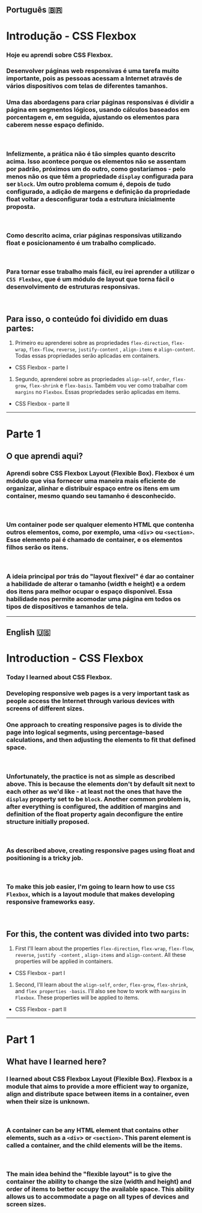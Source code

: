 ## Português 🇧🇷 

# <strong>Introdução - CSS Flexbox</strong>

### Hoje eu aprendi sobre <strong>CSS Flexbox</strong>.

### Desenvolver páginas web responsivas é uma tarefa muito importante, pois as pessoas acessam a Internet através de vários dispositivos com telas de diferentes tamanhos.

### Uma das abordagens para criar páginas responsivas é dividir a página em segmentos lógicos, usando cálculos baseados em porcentagem e, em seguida, ajustando os elementos para caberem nesse espaço definido.
<br>

### Infelizmente, a prática não é tão simples quanto descrito acima. Isso acontece porque os elementos não se assentam por padrão, próximos um do outro, como gostaríamos - pelo menos não os que têm a propriedade ```display``` configurada para ser ```block```. Um outro problema comum é, depois de tudo configurado, a adição de margens e definição da propriedade float voltar a desconfigurar toda a estrutura inicialmente proposta.
<br>

### Como descrito acima, criar páginas responsivas utilizando float e posicionamento é um trabalho complicado.
<br>

### Para tornar esse trabalho mais fácil, eu irei aprender a utilizar o ```CSS Flexbox```, que é um módulo de layout que torna fácil o desenvolvimento de estruturas responsivas.
<br>

## Para isso, o conteúdo foi dividido em duas partes:

1. Primeiro eu aprenderei sobre as propriedades ```flex-direction```, ```flex-wrap```, ```flex-flow```, ```reverse```, ```justify-content``` , ```align-items``` e ```align-content```. Todas essas propriedades serão aplicadas em containers.

- CSS Flexbox - parte I

1. Segundo, aprenderei sobre as propriedades ```align-self```, ```order```, ```flex-grow```, ```flex-shrink``` e ```flex-basis```. Também vou ver como trabalhar com ```margins``` no ```Flexbox```. Essas propriedades serão aplicadas em items.

- CSS Flexbox - parte II
---

# Parte 1

## O que aprendi aqui?

### Aprendi sobre CSS Flexbox Layout (Flexible Box). Flexbox é um módulo que visa fornecer uma maneira mais eficiente de organizar, alinhar e distribuir espaço entre os itens em um container, mesmo quando seu tamanho é desconhecido.
<br>

### Um container pode ser qualquer elemento HTML que contenha outros elementos, como, por exemplo, uma ```<div```> ou ```<section>```. Esse elemento pai é chamado de container, e os elementos filhos serão os itens.
<br>

### A ideia principal por trás do "layout flexível" é dar ao container a habilidade de alterar o tamanho (width e height) e a ordem dos itens para melhor ocupar o espaço disponível. Essa habilidade nos permite acomodar uma página em todos os tipos de dispositivos e tamanhos de tela.
---

## English 🇺🇸

# <strong>Introduction - CSS Flexbox</strong>

### Today I learned about <strong>CSS Flexbox</strong>.

### Developing responsive web pages is a very important task as people access the Internet through various devices with screens of different sizes.

### One approach to creating responsive pages is to divide the page into logical segments, using percentage-based calculations, and then adjusting the elements to fit that defined space.
<br>

### Unfortunately, the practice is not as simple as described above. This is because the elements don't by default sit next to each other as we'd like - at least not the ones that have the ```display``` property set to be ```block```. Another common problem is, after everything is configured, the addition of margins and definition of the float property again deconfigure the entire structure initially proposed.
<br>

### As described above, creating responsive pages using float and positioning is a tricky job.
<br>

### To make this job easier, I'm going to learn how to use ```CSS Flexbox```, which is a layout module that makes developing responsive frameworks easy.
<br>

## For this, the content was divided into two parts:

1. First I'll learn about the properties ```flex-direction```, ```flex-wrap```, ```flex-flow```, ```reverse```, ```justify -content``` , ```align-items``` and ```align-content```. All these properties will be applied in containers.

- CSS Flexbox - part I

1. Second, I'll learn about the ```align-self```, ```order```, ```flex-grow```, ```flex-shrink```, and ```flex properties -basis```. I'll also see how to work with ```margins``` in ```Flexbox```. These properties will be applied to items.

- CSS Flexbox - part II
---

# Part 1

## What have I learned here?

### I learned about CSS Flexbox Layout (Flexible Box). Flexbox is a module that aims to provide a more efficient way to organize, align and distribute space between items in a container, even when their size is unknown.
<br>

### A container can be any HTML element that contains other elements, such as a ```<div```> or ```<section>```. This parent element is called a container, and the child elements will be the items.
<br>

### The main idea behind the "flexible layout" is to give the container the ability to change the size (width and height) and order of items to better occupy the available space. This ability allows us to accommodate a page on all types of devices and screen sizes.